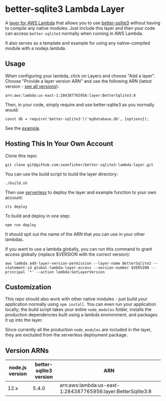 # better-sqlite3 Lambda Layer

A [layer for AWS Lambda](https://aws.amazon.com/about-aws/whats-new/2018/11/aws-lambda-now-supports-custom-runtimes-and-layers/) that allows you to use [better-sqlite3](https://github.com/JoshuaWise/better-sqlite3) without having to compile any native modules. Just include this layer and then your code can access `better-sqlite3` normally when running in AWS Lambda.

It also serves as a template and example for using any native-compiled module with a nodejs lambda.

## Usage

When configuring your lambda, click on Layers and choose "Add a layer". Choose "Provide a layer version ARN" and use the following ARN (latest version - [see all versions](#version-arns)):

    arn:aws:lambda:us-east-1:284387765956:layer:BetterSqlite3:8

Then, in your code, simply require and use better-sqlite3 as you normally would:

    const db = require('better-sqlite3')('myDatabase.db', {options});

See the [example](example/README.md).

## Hosting This In Your Own Account

Clone this repo:

    git clone git@github.com:seanfisher/better-sqlite3-lambda-layer.git

You can use the build script to build the layer directory:

    ./build.sh

Then use [serverless](https://serverless.com/framework/docs/providers/aws/guide/functions/#layers) to deploy the layer and example function to your own account:

    sls deploy

To build and deploy in one step:

    npm run deploy

It should spit out the name of the ARN that you can use in your other lambdas.

If you want to use a lambda globally, you can run this command to grant access globally (replace $VERSION with the correct version):

    aws lambda add-layer-version-permission --layer-name BetterSqlite3 --statement-id global-lambda-layer-access --version-number $VERSION --principal '*' --action lambda:GetLayerVersion

## Customization

This repo should also work with other native modules - just build your application normally using `npm install`. You can even run your application locally; the build script takes your entire `node_modules` folder, installs the production dependencies built using a lambda environment, and packages it up into the layer.

Since currently all the production `node_modules` are included in the layer, they are excluded from the serverless deployment package.

## Version ARNs

| node.js version | better-sqlite3 version | ARN |
| --- | --- | --- |
| 12.x | 5.4.0 | arn:aws:lambda:us-east-1:284387765956:layer:BetterSqlite3:8 |
